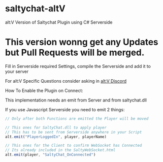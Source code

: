 # saltychat-altV
alt:V Version of Saltychat Plugin using C# Serverside

# This version wonng get any Updates but Pull Requests will be merged.


Fill in Serverside required Settings, compile the Serverside and add it to your server

For alt:V Specific Questions consider asking in [alt:V Discord](https://dscrd.in/altVMP)

How To Enable the Plugin on Connect:

This implementation needs an emit from Server and from saltychat.dll

If you use Javascript Serverside you need to emit 2 things:

```javascript
// Only after both Functions are emitted the Player will be moved

// This ones for SaltyChat.dll to apply player
// This has to be sent from Serverside anywhere in your Script
alt.emit("PlayerLoggedIn", player, playerName)

// This ones for the Client to confirm WebSocket has Connected
// Its already included in the SaltyWebSocket.html
alt.emit(player, "SaltyChat_OnConnected")
```
